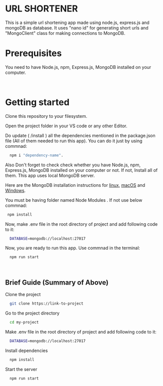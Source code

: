 
# URL SHORTENER

This is a simple url shortening app made using node.js, express.js and mongoDB as database. It uses "nano id" for generating short urls and "MongoClient" class for making connections to MongoDB.


# Prerequisites

You need to have Node.js, npm, Express.js, MongoDB installed on your computer.

&nbsp;

# Getting started

Clone this repository to your filesystem.

Open the project folder in your VS code or any other Editor.

Do update ( /install ) all the dependencies mentioned in the package.json file (All of them needed to run this app).
You can do it just by using commnad:
```bash
  npm i "dependency-name".
```

Also Don't forget to check check whether you have Node.js, npm, Express.js, MongoDB installed on your computer or not. If not, Install all of them.
This app uses local MongoDB server.

Here are the MongoDB installation instructions for [linux](https://docs.mongodb.com/manual/administration/install-on-linux/), [macOS](https://docs.mongodb.com/manual/tutorial/install-mongodb-on-os-x/) and [Windows](https://docs.mongodb.com/v3.2/tutorial/install-mongodb-on-windows/).

You must be having folder named Node Modules . If not use below commnad:
 ```bash
  npm install
```

Now, make .env file in the root directory of project and add following code to it: 
```bash
  DATABASE=mongodb://localhost:27017
```

Now, you are ready to run this app. Use commnad in the terminal:
```bash
  npm run start
```


&nbsp;
&nbsp;

## Brief Guide (Summary of Above)

Clone the project

```bash
  git clone https://link-to-project
```

Go to the project directory

```bash
  cd my-project
```

Make .env file in the root directory of project and add following code to it: 
```bash
  DATABASE=mongodb://localhost:27017
```


Install dependencies

```bash
  npm install
```

Start the server

```bash
  npm run start
```
